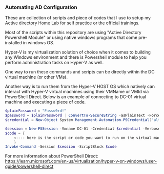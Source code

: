 ### Automating AD Configuration

These are collection of scripts and piece of codes that I use to setup my Active directory Home Lab for self practice or the official trainings.

Most of the scripts within this repository are using "Active Directory Powershell Module" or using native windows programs that come pre-installed in windows OS.

Hyper-V is my virtualization solution of choice when it comes to building any Windows environment and there is Powershell module to help you perform administration tasks on Hyper-V as well.

One way to run these commands and scripts can be directly within the DC virtual machine (or other VMs).

Another way is to run them from the Hyper-V HOST OS which natively can interact with Hyper-V virtual machines using their VMName or VMId via PowerShell Direct. Below is an example of connecting to DC-01 virtual machine and executing a piece of code.

```powershell
$plainPassword = "Passw0rd!"
$password = $plainPassword | ConvertTo-SecureString -asPlainText -Force
$credential = New-Object System.Management.Automation.PSCredential("alto\administrator", $password)

$session = New-PSSession -Vmname DC-01 -Credential $credential -Verbose
$code = {
	<---- here is the script or code you want to run on the virtual machine --->
	}
Invoke-Command -Session $session -ScriptBlock $code
```
For more information about PowerShell Direct: https://learn.microsoft.com/en-us/virtualization/hyper-v-on-windows/user-guide/powershell-direct
